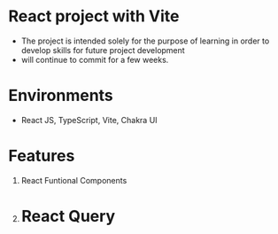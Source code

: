 # React project with Vite

- The project is intended solely for the purpose of learning in order to develop skills for future project development
- will continue to commit for a few weeks.

# Environments

- React JS, TypeScript, Vite, Chakra UI

# Features

1. React Funtional Components
2. # React Query
